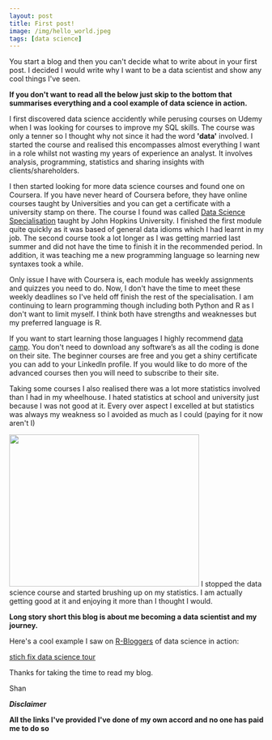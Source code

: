 ```yaml
---
layout: post
title: First post!
image: /img/hello_world.jpeg
tags: [data science]
---
```


You start a blog and then you can't decide what to write about in your first post. I decided I would write why I want to be a data scientist and show any cool things I've seen. 

**If you don't want to read all the below just skip to the bottom that summarises everything and a cool example of data science in action.**

I first discovered data science accidently while perusing courses on Udemy when I was looking for courses to improve my SQL skills.
The course was only a tenner so I thought why not since it had the word **'data'** involved. I started the course and realised this encompasses almost everything I want in a role whilst not wasting my years of experience an analyst. It involves analysis, programming, statistics and sharing insights with clients/shareholders. 

I then started looking for more data science courses and found one on Coursera. If you have never heard of Coursera before, they have online courses taught by Universities and you can get a certificate with a university stamp on there. The course I found was called [Data Science Specialisation](https://www.coursera.org/specializations/jhu-data-science) taught by John Hopkins University. I finished the first module quite quickly as it was based of general data idioms which I had learnt in my job. The second course took a lot longer as I was getting married last summer and did not have the time to finish it in the recommended period. In addition, it was teaching me a new programming language so learning new syntaxes took a while.

Only issue I have with Coursera is, each module has weekly assignments and quizzes you need to do. Now, I don't have the time to meet these weekly deadlines so I've held off finish the rest of the specialisation. 
I am continuing to learn programming though including both Python and R as I don't want to limit myself. I think both have strengths and weaknesses but my preferred language is R.

If you want to start learning those languages I highly recommend [data camp](https://www.datacamp.com/). You don't need to download any software’s as all the coding is done on their site. The beginner courses are free and you get a shiny certificate you can add to your LinkedIn profile. If you would like to do more of the advanced courses then you will need to subscribe to their site. 

Taking some courses I also realised there was a lot more statistics involved than I had in my wheelhouse. I hated statistics at school and university just because I was not good at it. Every over aspect I excelled at but statistics was always my weakness so I avoided as much as I could (paying for it now aren't I)

<img src="http://static.fjcdn.com/pictures/Hindsight_c80e35_2006007.jpg" width="375" height="300" />
I stopped the data science course and started brushing up on my statistics. I am actually getting good at it and enjoying it more than I thought I would.

**Long story short this blog is about me becoming a data scientist and my journey.**



Here's a cool example I saw on [R-Bloggers](https://www.r-bloggers.com/) of data science in action:

[stich fix data science tour](http://algorithms-tour.stitchfix.com/)

Thanks for taking the time to read my blog.

Shan


**<nowiki>*</nowiki>Disclaimer<nowiki>*</nowiki>**

**All the links I've provided I've done of my own accord and no one has paid me to do so**


